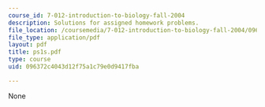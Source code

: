 ```yaml
---
course_id: 7-012-introduction-to-biology-fall-2004
description: Solutions for assigned homework problems.
file_location: /coursemedia/7-012-introduction-to-biology-fall-2004/096372c4043d12f75a1c79e0d9417fba_ps1s.pdf
file_type: application/pdf
layout: pdf
title: ps1s.pdf
type: course
uid: 096372c4043d12f75a1c79e0d9417fba

---
```

None